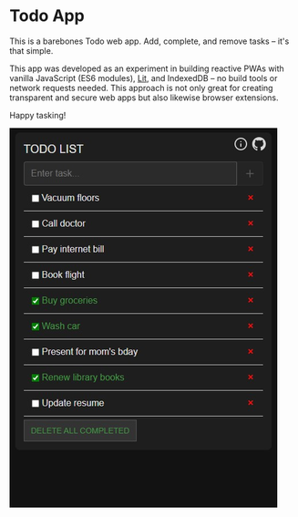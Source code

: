 # Todo App
	
This is a barebones Todo web app. Add, complete, and remove tasks – it's that simple. 

This app was developed as an experiment in building reactive PWAs with vanilla JavaScript (ES6 modules), [Lit](https://lit.dev/), and IndexedDB – no build tools or network requests needed. This approach is not only great for creating transparent and secure web apps but also likewise browser extensions.

Happy tasking! 

![Screenshot of Todo App](todo-screenshot.jpg)